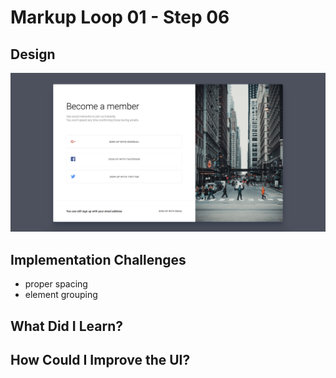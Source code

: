 # Markup Loop 01 - Step 06

## Design
![](./design-mockup.png)

## Implementation Challenges

- proper spacing
- element grouping
## What Did I Learn?

## How Could I Improve the UI?
